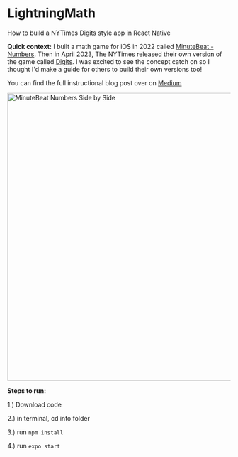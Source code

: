 # LightningMath
How to build a NYTimes Digits style app in React Native

**Quick context:** I built a math game for iOS in 2022 called [MinuteBeat - Numbers](https://apps.apple.com/us/app/minutebeat-numbers/id1614527068). Then in April 2023, The NYTimes released their own version of the game called [Digits](https://www.nytimes.com/games/digits). I was excited to see the concept catch on so I thought I'd make a guide for others to build their own versions too!

You can find the full instructional blog post over on [Medium](https://medium.com/@majoseph2013/build-your-own-nytimes-digits-style-game-in-react-native-a03da54a2ea5)

<img width="648" alt="MinuteBeat Numbers Side by Side" src="https://github.com/Technicolor-Dreamcoat/LightningMath/assets/130793433/1ea85de8-7ed6-4f1d-9696-02e7d02f2ed6">

**Steps to run:**

1.) Download code

2.) in terminal, cd into folder

3.) run `npm install`

4.) run `expo start`
